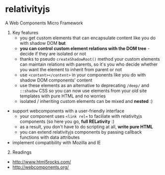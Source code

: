 # relativityjs
A Web Components Micro Framework

1. Key features
    - you get custom elements that can encapsulate content like you do with shadow DOM **but**
    - **you can control custom element relations with the DOM tree** - decide if they are isolated or not
    - thanks to pseudo `createShadowRoot()` method your custom elements can maintain relations with parents, so it's you who decide whether you want the element to inherit from parent or not
    - use `<content></content>` in your components like you do with shadow DOM components' content
    - use these elements as an alternative to deprecating `/deep/` and `::shadow` CSS so you can now use elements from your old site templates with pure HTML and no worries
    - isolated / inheriting custom elements can be mixed and **nested** :)
- support webcomponents with a user-friendly interface 
    - your component uses `<link rel=` to faciliate with relativityjs components (so here you go, **full RELativity** :)
    - as a result, you don't have to do scripting at all, **write pure HTML**
    - you can extend relativityjs components by passing callback functions with data attributes
- implement compatibility with Mozilla and IE

2. Readings
- http://www.html5rocks.com/
- http://webcomponents.org/



  
